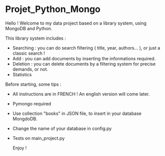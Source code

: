 # Projet_Python_Mongo

Hello ! Welcome to my data project based on a library system, using MongoDB and Python.

This library system includes : 
- Searching : you can do search filtering ( title, year, authors... ), or just a classic search !
- Add : you can add documents by inserting the informations required.
- Deletion : you can delete documents by a filtering system for precise demands, or not.
- Statistics


Before starting, some tips :
- All instructions are in FRENCH ! An english version will come later.
- Pymongo required
- Use collection "books" in JSON file, to insert in your database MongdoDB.
- Change the name of your database in config.py
- Tests on main_project.py  

  Enjoy !
